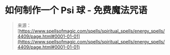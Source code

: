 <!--yml

category: 未分类

date: 2024-06-12 18:38:07

-->

# 如何制作一个 Psi 球 - 免费魔法咒语

> 来源：[https://www.spellsofmagic.com/spells/spiritual_spells/energy_spells/4409/page.html#0001-01-01](https://www.spellsofmagic.com/spells/spiritual_spells/energy_spells/4409/page.html#0001-01-01)

